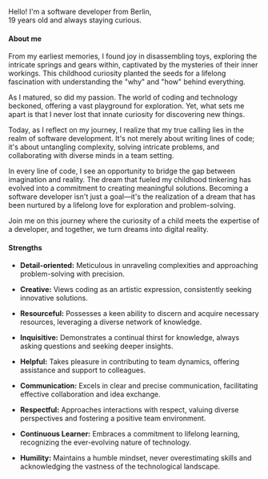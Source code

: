 Hello! I'm a software developer from Berlin,  
19 years old and always staying curious.


#### About me

From my earliest memories, I found joy in disassembling toys, exploring the intricate springs and gears within, captivated by the mysteries of their inner workings. This childhood curiosity planted the seeds for a lifelong fascination with understanding the "why" and "how" behind everything.

As I matured, so did my passion. The world of coding and technology beckoned, offering a vast playground for exploration. Yet, what sets me apart is that I never lost that innate curiosity for discovering new things.

Today, as I reflect on my journey, I realize that my true calling lies in the realm of software development. It's not merely about writing lines of code; it's about untangling complexity, solving intricate problems, and collaborating with diverse minds in a team setting.

In every line of code, I see an opportunity to bridge the gap between imagination and reality. The dream that fueled my childhood tinkering has evolved into a commitment to creating meaningful solutions. Becoming a software developer isn't just a goal—it's the realization of a dream that has been nurtured by a lifelong love for exploration and problem-solving.

Join me on this journey where the curiosity of a child meets the expertise of a developer, and together, we turn dreams into digital reality.

#### Strengths

- **Detail-oriented:** Meticulous in unraveling complexities and approaching problem-solving with precision.
  
- **Creative:** Views coding as an artistic expression, consistently seeking innovative solutions.

- **Resourceful:** Possesses a keen ability to discern and acquire necessary resources, leveraging a diverse network of knowledge.

- **Inquisitive:** Demonstrates a continual thirst for knowledge, always asking questions and seeking deeper insights.

- **Helpful:** Takes pleasure in contributing to team dynamics, offering assistance and support to colleagues.

- **Communication:** Excels in clear and precise communication, facilitating effective collaboration and idea exchange.

- **Respectful:** Approaches interactions with respect, valuing diverse perspectives and fostering a positive team environment.

- **Continuous Learner:** Embraces a commitment to lifelong learning, recognizing the ever-evolving nature of technology.

- **Humility:** Maintains a humble mindset, never overestimating skills and acknowledging the vastness of the technological landscape.


